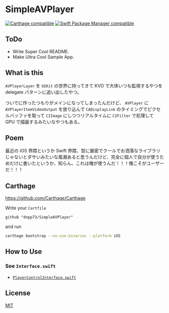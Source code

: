 SimpleAVPlayer
===========

[![Carthage compatible](https://img.shields.io/badge/Carthage-compatible-4BC51D.svg?style=flat-square)](https://github.com/Carthage/Carthage)
[![Swift Package Manager compatible](https://img.shields.io/badge/Swift%20Package%20Manager-compatible-4BC51D.svg?style=flat-square)](https://github.com/apple/swift-package-manager)


## ToDo

- Write Super Cool README.
- Make Ultra Cool Sample App.


## What is this

`AVPlayerLayer` を `UIKit` の世界に持ってきて KVO で大体いつも監視するやつを delegate パターンに追い出したやつ。

ついでに作ったつもりがメインになってしまったんだけど、 `AVPlayer` に `AVPlayerItemVideoOutput` を放り込んで `CADisplayLink` のタイミングでピクセルバッファを取って `CIImage` にしつつリアルタイムに `CIFilter` で処理して GPU で描画するみたいなやつもある。


## Poem

最近の iOS 界隈というか Swift 界隈、型に厳密でクールでお洒落なライブラリじゃないとダサいみたいな風潮あると思うんだけど、完全に個人で自分が使うためだけに書いたというか、知らん、これは俺が使うんだ！！！俺こそがユーザーだ！！！


## Carthage

https://github.com/Carthage/Carthage

Write your `Cartfile`

```
github "dnpp73/SimpleAVPlayer"
```

and run

```sh
carthage bootstrap --no-use-binaries --platform iOS
```


## How to Use

### See `Interface.swift`

- [`PlayerControlInterface.swift`](/Sources/PlayerControlInterface.swift)


## License

[MIT](/LICENSE)
